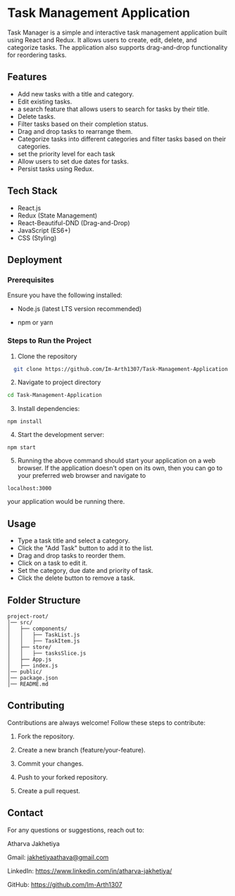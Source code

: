 
# Task Management Application

Task Manager is a simple and interactive task management application built using React and Redux. It allows users to create, edit, delete, and categorize tasks. The application also supports drag-and-drop functionality for reordering tasks.

## Features
- Add new tasks with a title and category.
- Edit existing tasks.
- a search feature that allows users to search for tasks by their title.
- Delete tasks.
- Filter tasks based on their completion status.
- Drag and drop tasks to rearrange them.
- Categorize tasks into different categories and filter tasks based on their categories.
- set the priority level for each task
- Allow users to set due dates for tasks.
- Persist tasks using Redux.

## Tech Stack
- React.js
- Redux (State Management)
- React-Beautiful-DND (Drag-and-Drop)
- JavaScript (ES6+)
- CSS (Styling)


## Deployment

### Prerequisites

Ensure you have the following installed:

- Node.js (latest LTS version recommended)

- npm or yarn

### Steps to Run the Project

1. Clone the repository

```bash
  git clone https://github.com/Im-Arth1307/Task-Management-Application
```

2. Navigate to project directory
```bash
cd Task-Management-Application
```

3. Install dependencies:
```
npm install
```

4. Start the development server:
```
npm start
```
5. Running the above command should start your application on a web browser. If the application doesn't open on its own, then you can go to your preferred web browser and navigate to
```
localhost:3000
```
your application would be running there.
## Usage
- Type a task title and select a category.
- Click the "Add Task" button to add it to the list.
- Drag and drop tasks to reorder them.
- Click on a task to edit it.
- Set the category, due date and priority of task.
- Click the delete button to remove a task.
## Folder Structure
```
project-root/
│── src/
│   ├── components/
│   │   ├── TaskList.js
│   │   ├── TaskItem.js
│   ├── store/
│   │   ├── tasksSlice.js
│   ├── App.js
│   ├── index.js
│── public/
│── package.json
│── README.md
```
## Contributing

Contributions are always welcome! Follow these steps to contribute:

1. Fork the repository.

2. Create a new branch (feature/your-feature).

3. Commit your changes.

4. Push to your forked repository.

5. Create a pull request.


## Contact
For any questions or suggestions, reach out to:

Atharva Jakhetiya 

Gmail: jakhetiyaathava@gmail.com

LinkedIn: https://www.linkedin.com/in/atharva-jakhetiya/

GitHub: https://github.com/Im-Arth1307